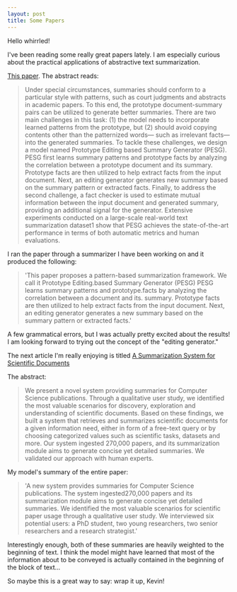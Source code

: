```yaml
---
layout: post
title: Some Papers
---
```


Hello whirrled!

I've been reading some really great papers lately. I am especially curious about the practical applications of abstractive text summarization. 

[This paper](https://arxiv.org/pdf/1909.08837.pdf). The abstract reads:
> Under special circumstances, summaries should conform to a particular style with patterns, such as court judgments and abstracts in academic papers. To this end, the prototype document-summary pairs can be utilized to generate better summaries. There are two main challenges in this task: (1) the model needs to incorporate learned patterns from the prototype, but (2) should avoid copying contents other than the patternized words— such as irrelevant facts—into the generated summaries. To tackle these challenges, we design a model named Prototype Editing based Summary Generator (PESG). PESG first learns summary patterns and prototype facts by analyzing the correlation between a prototype document and its summary. Prototype facts are then utilized to help extract facts from the input document. Next, an editing generator generates new summary based on the summary pattern or extracted facts. Finally, to address the second challenge, a fact checker is used to estimate mutual information between the input document and generated summary, providing an additional signal for the generator. Extensive experiments conducted on a large-scale real-world text summarization dataset1 show that PESG achieves the state-of-the-art performance in terms of both automatic metrics and human evaluations.

I ran the paper through a summarizer I have been working on and it produced the following:

> 'This paper proposes a pattern-based summarization framework. We call it Prototype Editing.based Summary Generator (PESG) PESG learns summary patterns and prototype.facts by analyzing the correlation between a document and its. summary. Prototype facts are then utilized to help extract facts from the input document. Next, an editing generator generates a new summary based on the summary pattern or extracted facts.'

A few grammatical errors, but I was actually pretty excited about the results! I am looking forward to trying out the concept of the "editing generator."

The next article I'm really enjoying is titled [A Summarization System for Scientific Documents](https://arxiv.org/pdf/1908.11152.pdf)

The abstract:
> We present a novel system providing summaries for Computer Science publications. Through a qualitative user study, we identified the most valuable scenarios for discovery, exploration and understanding of scientific documents. Based on these findings, we built a system that retrieves and summarizes scientific documents for a given information need, either in form of a free-text query or by choosing categorized values such as scientific tasks, datasets and more. Our system ingested 270,000 papers, and its summarization module aims to generate concise yet detailed summaries. We validated our approach with human experts.

My model's summary of the entire paper:
> 'A new system provides summaries for Computer Science publications. The system ingested270,000 papers and its summarization module aims to generate concise yet detailed summaries. We identified the most valuable scenarios for scientific paper usage through a qualitative user study. We interviewed six potential users: a PhD student, two young researchers, two senior researchers and a research strategist.'

Interestingly enough, both of these summaries are heavily weighted to the beginning of text. I think the model might have learned that most of the information about to be conveyed is actually contained in the beginning of the block of text...

So maybe this is a great way to say: wrap it up, Kevin!